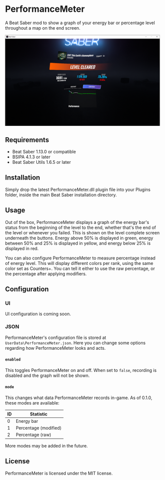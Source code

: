 ﻿# PerformanceMeter
A Beat Saber mod to show a graph of your energy bar or percentage level throughout a map on the end screen.

![Image](screenshot.png)

## Requirements
* Beat Saber 1.13.0 or compatible
* BSIPA 4.1.3 or later
* Beat Saber Utils 1.6.5 or later

## Installation
Simply drop the latest PerformanceMeter.dll plugin file into your Plugins folder, inside the main Beat Saber installation directory.

## Usage
Out of the box, PerformanceMeter displays a graph of the energy bar's status from the beginning of the level to the end, whether that's the end of the level or whenever you failed. This is shown on the level complete screen underneath the buttons. Energy above 50% is displayed in green, energy between 50% and 25% is displayed in yellow, and energy below 25% is displayed in red.

You can also configure PerformanceMeter to measure percentage instead of energy level. This will display different colors per rank, using the same color set as Counters+. You can tell it either to use the raw percentage, or the percentage after applying modifiers.

## Configuration
### UI
UI configuration is coming soon.

### JSON
PerformanceMeter's configuration file is stored at `UserData\PerformanceMeter.json`. Here you can change some options regarding how PerformanceMeter looks and acts.

#### `enabled`
This toggles PerformanceMeter on and off. When set to `false`, recording is disabled and the graph will not be shown.

#### `mode`
This changes what data PerformanceMeter records in-game. As of 0.1.0, these modes are available:

| ID | Statistic             |
|----|-----------------------|
| 0  | Energy bar            |
| 1  | Percentage (modified) |
| 2  | Percentage (raw)      |

More modes may be added in the future.

## License
PerformanceMeter is licensed under the MIT license.